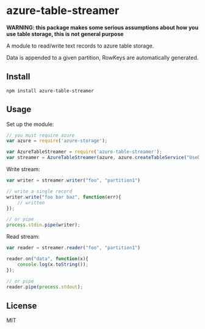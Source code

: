 # azure-table-streamer

__WARNING: this package makes some serious assumptions about how you use table storage, this is not general purpose__

A module to read/write text records to azure table storage. 

Data is appended to a given partition, RowKeys are automatically generated.


## Install

```
npm install azure-table-streamer
```

## Usage

Set up the module:

```js
// you must require azure
var azure = require('azure-storage');

var AzureTableStreamer = require('azure-table-streamer');
var streamer = AzureTableStreamer(azure, azure.createTableService("UseDevelopmentStorage=true"));
```

Write stream:

```js
var writer = streamer.writer("foo", "partition1")

// write a single record
writer.write("foo bar baz", function(err){
	// written
});

// or pipe
process.stdin.pipe(writer);
```

Read stream:

```js
var reader = streamer.reader("foo", "partition1")

reader.on("data", function(x){
	console.log(x.toString());
});

// or pipe
reader.pipe(process.stdout);
```

## License

MIT
